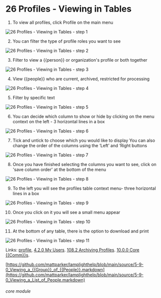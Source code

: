 # 26 Profiles - Viewing in Tables

1. To view all profiles, click Profile on the main menu

![26 Profiles - Viewing in Tables - step 1](26_Profiles_-_Viewing_in_Tables_im_1.png)

2. You can filter the type of profile roles you want to see

![26 Profiles - Viewing in Tables - step 2](26_Profiles_-_Viewing_in_Tables_im_2.png)

3. Filter to view a {{person}} or organization&#039;s profile or both together

![26 Profiles - Viewing in Tables - step 3](26_Profiles_-_Viewing_in_Tables_im_3.png)

4. View {{people}} who are current, archived, restricted for processing

![26 Profiles - Viewing in Tables - step 4](26_Profiles_-_Viewing_in_Tables_im_4.png)

5. Filter by specific text

![26 Profiles - Viewing in Tables - step 5](26_Profiles_-_Viewing_in_Tables_im_5.png)

6. You can decide which column to show or hide by clicking on the menu context on the left - 3 horizontal lines in a box

![26 Profiles - Viewing in Tables - step 6](26_Profiles_-_Viewing_in_Tables_im_6.png)

7. Tick and untick to choose which you would like to display
You can also change the order of the columns using the ‘Left’ and ‘Right buttons

![26 Profiles - Viewing in Tables - step 7](26_Profiles_-_Viewing_in_Tables_im_7.png)

8. Once you have finished selecting the columns you want to see, click on &#039;save column order&#039; at the bottom of the menu

![26 Profiles - Viewing in Tables - step 8](26_Profiles_-_Viewing_in_Tables_im_8.png)

9. To the left you will see the profiles table context menu- three horizontal lines in a box

![26 Profiles - Viewing in Tables - step 9](26_Profiles_-_Viewing_in_Tables_im_9.png)

10. Once you click on it you will see a small menu appear

![26 Profiles - Viewing in Tables - step 10](26_Profiles_-_Viewing_in_Tables_im_10.png)

11. At the bottom of any table, there is the option to download and print

![26 Profiles - Viewing in Tables - step 11](26_Profiles_-_Viewing_in_Tables_im_11.png)

Links:
[profile](https://lamplight.online/en/help/index/p/5.1.0),
[4.2.0 My Users](https://lamplight.online/en/help/index/p/4.2.0).
[108.2 Archiving Profiles](/help/index/p/108.2).
[10.0.0 Core {{Comm}}s](https://lamplight.online/en/help/index/p/10.0.0).

[https://github.com/mattparker/lamplighthelp/blob/main/source/5-9-0_Viewing_a_{{Group}}_of_{{People}}.markdown](https://github.com/mattparker/lamplighthelp/blob/main/source/5-9-0_Viewing_a_List_of_People.markdown)


###### core module
